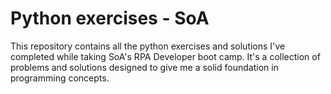# Python exercises - SoA

This repository contains all the python exercises and solutions I've completed while taking SoA's RPA Developer boot camp.
It's a collection of problems and solutions designed to give me a solid foundation in programming concepts.

